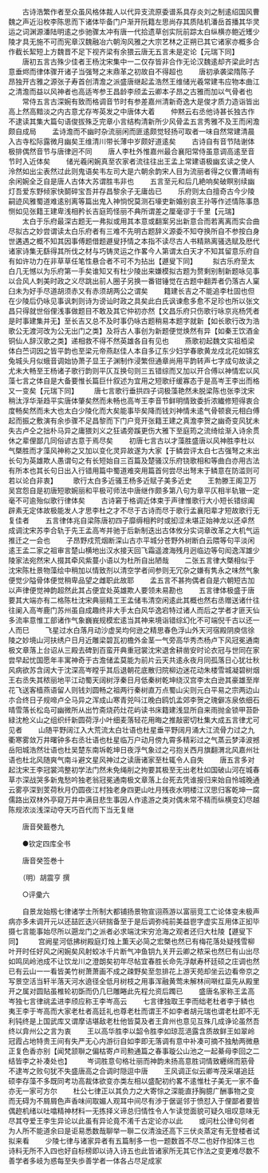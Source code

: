 <!-- { "loadSidebar": true } -->
　　古诗浩繁作者至众虽风格体裁人以代异支流原委谱系具存炎刘之制逺绍国风曹魏之声近沿枚李陈思而下诸体毕备门户渐开阮籍左思尚存其质陆机潘岳首播其华灵运之词渊源潘陆明逺之歩驰骤太冲有唐一代拾遗草创实阮前踪太白纵横亦鲍近矱少陵才具无施不可而宪章汉魏融冶六朝洵风雅之大宗艺林之正朔已其它诸家亦概多合作截长絜短上方魏晋不足下视齐梁有余猥云唐无五言未是定论【元瑞下同】
　　唐初五言古殊少佳者王杨沈宋集中一二仅存皆非合作无论汉魏逺却齐梁此时古意垂烬而律体骤开诸子当强弩之末鼎革之初故自不得超也
　　唐初承袭梁隋陈子昂独开古雅之源张子寿首创清澹之派盛唐继起孟浩然王维储光羲常建韦应物本曲江之清澹而益以风神者也高适岑参王昌龄李颀孟云卿本子昂之古雅而加以气骨者也
　　常侍五言古深婉有致而格调音节时有参差嘉州清新奇逸大是俊才质力造诣皆出高上然高黯淡之内古意尤存岑英发之中唐体大着
　　仲黙云右丞他诗甚长独古作不逮读其集大篇句语俊拔殊乏完章小言结构清新所少风骨孟五言秀雅不及王而闲澹颇自成局
　　孟诗澹而不幽时杂流丽闲而匪逺颇觉轻扬可取者一味自然常建清晨入古寺松际露微月幽矣王维清川带长薄中岁颇好道逺矣
　　古诗自有音节陆谢体极排偶然音节与唐律迥不同
　　唐人李杜外惟嘉州最合襄阳常侍虽意调高逺至音节时入近体矣
　　储光羲闲婉真至农家者流往往出王孟上常建语极幽玄读之使人泠然如出尘表然过此则鬼语矣韦左司大是六朝余韵宋人目为流丽者得之仪曹清峭有余闲婉全乏自是唐人古体大苏谓胜韦非也
　　五言至元和后几絶响矣破瞑别续幽灯吾爱东野倾家快鬬碎宝吾并存昌黎余子无庸齿已
　　乐府则太白擅奇古今少陵嗣迹风雅蜀道难逺别离等篇出鬼入神惝怳莫测石壕吏新婚别哀王孙等作述情陈事恳恻如见张籍王建卑浅相矜长吉庭筠怪丽不典所谓差之厘毫谬于千里【元瑞】
　　太白于乐府最深古题无一弗拟或用其本意或翻案另出新意合而若离离而实合曲尽拟古之妙尝谓读太白乐府者有三难不先明古题辞义源委不知夺换所自不参按白身世遘遇之概不知其因事傅题借题遯叟抒情之本指不读尽古人书精熟离骚选赋及厯代诸家诗集无繇得其所伐之材与巧铸灵运之作畧今人第谓太白天才不知其留意乐府自有如许功力在非草草任笔性悬合者不可不为拈出【遯叟下同】
　　拟古乐府至太白几无憾以为乐府第一手矣谁知又有杜少陵出来嫌模拟古题为赘剩别制新题咏见事以合风人刺美时政之义尽跳出前人圈子另换一番钳锤觉在古题中翻弄者仍落古人窠臼未为好手尽道胡须赤又有赤须胡两公之谓矣
　　籍建长吉之不能追李杜固也但在少陵后仍咏见事讽刺则诗为谤讪时政之具矣此白氏讽谏愈多愈不足珍也所以张文昌只得就世俗俚浅事做题目不敢及其它仲初亦然【文昌乐府只伤歌行咏京兆杨凭者是时事建集并无】至长吉又总不及时事仍咏古题稍易本题字就新【如长歌行改为浩歌公无渡河改为公无出门之类】及将古人事创为新题便觉焕然有异【如秦王饮酒金铜仙人辞汉歌之类】递相救不得不然英雄各自有见也
　　燕歌初起魏文实祖栢梁体白苎词因之皆平韵也至梁元帝燕赵佳人本自多辽东少妇学春歌黄龙戍北花如锦玄兔城头月似蛾音调始协萧子显王子渊制作浸繁但通章尚用平韵转声七字成句故读之尤未大畅至王杨诸子歌行韵则平仄互换句则三五错综而又加以开合傅以神情宏以风藻七言之体自是大备要惟长篇巨什叙述为宜用之短歌纡缓寡态于是高岑王李出而格又一变矣【元瑞下同】
　　唐七言歌行垂拱四子词极藻艳然未脱梁陈也张李沈宋稍汰浮华渐趋平实唐体肇矣然而未畅也高岑王李音节鲜明情致委折浓纎修短得衷合度畅矣然而未大也太白少陵化而大矣能事毕矣降而钱刘神情未逺气骨顿衰元相白傅起而振之敷演有余歩骤不足昌黎而下门户竞开张籍王建之真澹李贺之幽奇变风犹未失古卢仝之拙朴马异之庸猥刘义之狂谲旁蹊更伤大雅下至庭筠之流绮绘渐入诗余贯休之辈俚鄙几同俗谚古意于焉尽矣
　　初唐七言古以才藻胜盛唐以风神胜李杜以气槩胜而才藻风神称之又加以变化灵异故遂为大家【于鳞尝评太白七古强弩之末出长句为英雄欺人愚谓句之有长短始自三百篇及楚骚汉乐府铙歌相和等曲白亦用古法有所本也其长句日出入行错用篇中蜀道难突用篇首何尝尽出弩末于鳞意在防滥则可若以论白非衷】
　　歌行太白多近骚王杨多近赋子美多近史
　　王勃滕王阁卫万吴宫怨自是初唐短歌婉丽和平极可师法中唐继作颇多第八句为章平仄相半轨辙一定毫不可逾殆似歌行律体矣
　　古诗窘于格调近体束于声律惟歌行大小短长错综阖辟素无定体故极能发人才思李杜之才不尽于古诗而尽于歌行孟襄阳辈才短故歌行无复佳者
　　五言律体兆自梁陈唐初四子靡缛相矜时或抝涩未堪正始神龙以还卓然成调沈宋苏李合轨于先王孟高岑并驰于后新制迭出古体攸分实词章改革之大机气运推迁之一会也
　　子昂野戍荒烟断深山古朩平城分苍野外树断白云隈等句平淡闲逺王孟二家之祖审言楚山横地出汉水接天回飞霜遥渡海残月迥临边等句闳逸浑雄少陵家法宛然宋人掇其牵风紫蔓小语以为杜所自出陋哉
　　二张五言律大槩相似于沈宋陈杜景物藻绘中稍加以情致剂以清空学者间参则无冗杂之嫌有隽永之味然气象便觉少隘骨体便觉稍卑品望之雌职此故耶
　　孟五言不甚拘偶者自是六朝短古加以声律便觉神韵超然此其占便宜处英雄欺人要领未易勘也
　　五言律体极盛于唐要其大端亦有二格陈杜沈宋典丽精工王孟储韦清空闲逺此其概也然右丞赠送诸什往往阑入高岑鹿门苏州虽自成趣终非大手太白风华逸宕特过诸人而后之学者才匪天仙多流率意惟工部诸作气象巍峩规模宏逺当其神来境诣错综幻化不可端倪千古以还一人而巳
　　飞星过水白落月动沙虚吴均何逊之精思春色浮山外天河宿殿阴庾信徐陵之妙境山河扶绣户日月近雕梁碧瓦初檐外金茎一气旁高华秀杰杨卢下风冠冕通南极文章落上台诏从三殿去碑到百蛮开典重冠裳沈宋退舍耕凿安时论衣冠与世同在家尝早起忧国愿年丰寓神奇于古澹储孟莫能为前片云天共逺永夜月同孤落日心犹壮秋风病欲苏含阔大于沈深高岑瞠乎其后退朝花底散归院柳边迷花动朱楼雪城凝碧树烟王右丞失其秾丽地平江动蜀天阔树浮秦日月低秦树乾坤绕汉宫李太白逊其豪雄至岸花飞送客樯燕语留人则钱刘圆畅之祖两行秦树直万点蜀山尖则元白平易之宗两边山朩合终日子规啼卢仝马异之浑成山寒青兕呌江晚白鸥饥孟郊李贺之瑰僻冻泉依细石晴雪落长松岛可幽微所从出竹斋烧药灶花屿读书床籍建浅显所自来雨抛金锁甲苔卧緑沈枪义山之组织纤新圆荷浮小叶细麦落轻花用晦之推敲密切杜集大成五言律尤可见者
　　山随平野阔江入大荒流太白壮语也杜星垂平野阔月涌大江流骨力过之九衢寒雾敛万井曙钟多右丞壮语也杜星临万户动月傍九霄多精彩过之气蒸云梦泽波撼岳阳城浩然壮语也杜吴楚东南坼乾坤日夜浮气象过之弓抱关西月旗翻渭北风嘉州壮语也杜北风随爽气南斗避文星风神过之读唐诸家至杜辄令人自失
　　唐五言多对起沈宋王李冠裳鸿整初学法门然未免绳削之拘要其极至无出老杜如国破山河在城春草朩深战哭多新鬼愁吟独老翁冠冕通南极文章落上台死去凭谁报归来始自怜城晚通云雾亭深到芰荷秋月仍圆夜江村独老身四更山吐月残夜水明楼江汉思归客乾坤一腐儒路出双林外亭窥万井中满目悲生事因人作逺游之类对偶未常不精而纵横变幻尽越陈规浓淡浅深动夺天巧百代而下当无复继

　　唐音癸籖巻九

　　●钦定四库全书

　　唐音癸签巻十

　　（明）胡震亨 撰

　　○评彚六

　　自景龙始剏七律诸学士所制大都铺扬景物宣诩燕游以富丽竞工亡论体变未极声病亦多未调开元以还喆匠迭兴研揣备至于是后调弥纯前美益鬯字虚实互用体正抝毕摄七言能事始尽所以遡龙门之派者必求端沈宋穷沧海之观者还归大杜陵【遯叟下同】
　　宫阙星河低拂树殿庭灯烛上薫天必简之宏槩也然已有梅花落处疑残雪柳叶开时任好风之闲婉矣风射蛟冰千片断气冲鱼钥九关开云卿之秾采也然巳有山出尽如鸣凤岭池成不让饮龙川之澄朗矣初年尽帖宜春胜长命先浮献寿杯廷硕之庄调也然已有云山一一看皆美竹树萧萧画不成之疎野矣至忽排花上游天苑却坐云边看帝京之写景空活当轩半落天河水遶径全低月树枝之用事浑融黄莺未解林间啭红蘂先从殿里开之属对圆贴虽椎轮初斲而仍几巳雕睠此先程允资后躅已
　　盛唐名家称王孟高岑独七言律祧孟进李颀应称王李岑高云
　　七言律独取王李而绌老杜者李于鳞也夷王李于岑高而大家老杜者高廷礼也尊老杜而谓王不如李者胡元瑞也谓老杜即不无利钝终是上国武库又谓摩诘堪敌老杜他皆莫及者王弇州也意见互殊几成诤论虽然吾终以弇州公之言为衷
　　王以高华胜李以韶令胜李如琼蕊浥露含质故鲜王如翠岭冠霞占地特贵王间有失严无心内游衍自如李即无落调有意中补凑可摘不独觔两微悬正复色香亦别【闻梵颔聨之偏枯寄卢司勲通篇之春事璇公山池之一起綦母李回之二结皆李之补凑处也】
　　岑词胜意句格壮丽而神韵未扬高意胜词情致纒绵而筋骨不逮岑之败句犹不失盛唐高之合调时隠逗中唐
　　王风调正似云卿岑茂采堪追廷硕李存藻不多既同考功高裁体欲变亦类左相以盛配初约畧不逺惟杜子美无一家不备亦无一家可方尔
　　杜公七律正以其负力之大寄悰之深能直抒胸臆广酬事物之变而无碍为不屑屑色声香味间取媚人观耳中间尽有渉于倨诞邻于愤怼入于俚鄙者要皆偶趂机绪以吐噏精神材料一无拣择义谛总归情性令人乍读觉面貌可疑久咀叹意味无尽其夺爱王李生异论以此虽有异论竟不淆千古定论亦以此
　　或问杜公律句何者为人所不能道余曰是讵易悉数哉聊举一聨二仪清浊还高下三伏炎蒸定有无登楼者试拟来看
　　少陵七律与诸家异者有五篇制多一也一题数首不尽二也好作抝体三也诗料无所不入四也好自标榜即以诗入诗五也此皆诸家所无其它作法之变更难尽数不善学者多岐为惑每至失歩善学者一体各占尽足成家
